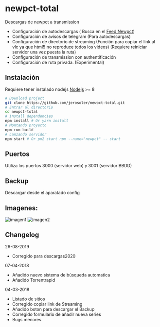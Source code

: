 # newpct-total

Descargas de newpct a transmission
* Configuración de autodescargas ( Busca en el [Feed Newpct](www.newpct.com/feed))
* Configuración de avisos de telegram (Para autodescargas)
* Configuración de directorio de streaming (Función para copiar el link al vlc ya que html5 no reproduce todos los videos) (Requiere reiniciar servidor una vez puesta la ruta)
* Configuración de transmission con authentificación
* Configuración de ruta privada. (Experimental)


## Instalación

Requiere tener instalado nodejs [Nodejs](https://nodejs.org) >= 8

``` bash
# Download project
git clone https://github.com/jerosoler/newpct-total.git
# Entrar al directorio
cd newpct-total
# install dependencies
npm install # Or yarn install
# Montando proyecto
npm run build
# Lanzando servidor
npm start # Or pm2 start npm --name="newpct" -- start
```

## Puertos
Utiliza los puertos 3000 (servidor web) y 3001 (servidor BBDD)

## Backup
Descargar desde el aparatado config


## Imagenes:
![imagen1](https://github.com/jerosoler/newpct-total/blob/master/docs/inicio.png)
![imagen2](https://github.com/jerosoler/newpct-total/blob/master/docs/configuracion.png)

## Changelog
26-08-2019
* Corregido para descargas2020

07-04-2018
* Añadido nuevo sistema de búsqueda automatica
* Añadido Torrentrapid

04-03-2018
* Listado de sitios
* Corregido copiar link de Streaming
* Añadido boton para descargar el Backup
* Corregido formulario de añadir nueva series
* Bugs menores
